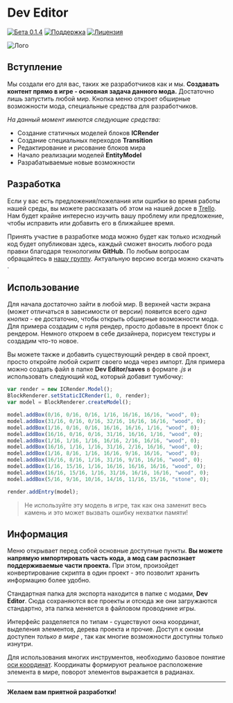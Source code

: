 # Dev Editor
[![Бета 0.1.4](https://img.shields.io/badge/version-0.1.4-green.svg)](https://vk.com/wall-168765348_66)
[![Поддержка](https://img.shields.io/github/repo-size/maxfeed/dev-editor)](https://vk.com/nteditor)
[![Лицензия](https://img.shields.io/:license-apache-blue.svg)](http://www.apache.org/licenses/LICENSE-2.0.html)

![Лого](https://i.imgur.com/hdihxV7.png)

## Вступление

Мы создали его для вас, таких же разработчиков как и мы. **Создавать контент прямо в игре - основная задача данного мода.** Достаточно лишь запустить любой мир. Кнопка меню откроет обширные возможности мода, специальные средства для разработчиков.

_На данный момент имеются следующие средства:_ 
- Создание статичных моделей блоков **ICRender**
- Создание специальных переходов **Transition**
- Редактирование и рисование блоков мира
- Начало реализации моделей **EntityModel**
- Разрабатываемые новые возможности

## Разработка

Если у вас есть предложения/пожелания или ошибки во время работы нашей среды, вы можете рассказать об этом на нашей доске в [Trello](https://trello.com/b/wzYtpA3W/dev-editor). Нам будет крайне интересно изучить вашу проблему или предложение, чтобы исправить или добавить его в ближайшее время.

Принять участие в разработке мода можно будет как только исходный код будет опубликован здесь, каждый сможет вносить любого рода правки благодаря технологиям **GitHub**. По любым вопросам обращайтесь в [нашу группу](https://vk.me/nernar). Актуальную версию всегда можно скачать .

## Использование

Для начала достаточно зайти в любой мир. В верхней части экрана (может отличаться в зависимости от версии) появится всего _одна кнопка_ - ее достаточно, чтобы открыть обширные возможности мода. Для примера создадим с нуля рендер, просто добавьте в проект блок с рендером. Немного откроем в себе дизайнера, порисуем текстуры и создадим что-то новое.

Вы можете также и добавить существующий рендер в свой проект, просто откройте любой скрипт своего мода через импорт. Для примера можно создать файл в папке **Dev Editor/saves** в формате _.js_ и использовать следующий код, который добавит тумбочку:
```js
var render = new ICRender.Model(); 
BlockRenderer.setStaticICRender(1, 0, render); 
var model = BlockRenderer.createModel(); 

model.addBox(0/16, 0/16, 0/16, 1/16, 16/16, 16/16, "wood", 0);
model.addBox(31/16, 0/16, 0/16, 32/16, 16/16, 16/16, "wood", 0);
model.addBox(1/16, 0/16, 0/16, 16/16, 16/16, 1/16, "wood", 0);
model.addBox(16/16, 0/16, 0/16, 31/16, 16/16, 1/16, "wood", 0);
model.addBox(1/16, 1/16, 1/16, 16/16, 2/16, 16/16, "wood", 0);
model.addBox(16/16, 1/16, 1/16, 31/16, 2/16, 16/16, "wood", 0);
model.addBox(1/16, 8/16, 1/16, 16/16, 9/16, 16/16, "wood", 0);
model.addBox(16/16, 8/16, 1/16, 31/16, 9/16, 16/16, "wood", 0);
model.addBox(1/16, 15/16, 1/16, 16/16, 16/16, 16/16, "wood", 0);
model.addBox(16/16, 15/16, 1/16, 31/16, 16/16, 16/16, "wood", 0);
model.addBox(5/16, 9/16, 10/16, 14/16, 11/16, 15/16, "stone", 0);

render.addEntry(model);
```
> Не используйте эту модель в игре, так как она заменит весь камень и это может вызвать ошибку нехватки памяти!

## Информация

Меню открывает перед собой основные доступные пункты. **Вы можете напрямую импортировать часть кода, а мод сам распознает поддерживаемые части проекта.** При этом, произойдет конвертирование скрипта в один проект - это позволит хранить информацию более удобно.

Стандартная папка для экспорта находится в папке с модами, **Dev Editor**. Сюда сохраняются все проекты и отсюда же они загружаются стандартно, эта папка меняется в файловом проводнике игры.

Интерфейс разделяется по типам - существуют окна координат, выделения элементов, дерева проекта и прочие. Доступ к окнам доступен _только в мире_ , так как многие возможности доступны только изнутри.

Для использования многих инструментов, необходимо базовое понятие [оси координат](https://ru.m.wikipedia.org/wiki/%D0%A1%D0%B8%D1%81%D1%82%D0%B5%D0%BC%D0%B0_%D0%BA%D0%BE%D0%BE%D1%80%D0%B4%D0%B8%D0%BD%D0%B0%D1%82). Координаты формируют реальное расположение элемента в мире, поворот элементов выражается в радианах.

-------

**Желаем вам приятной разработки!**